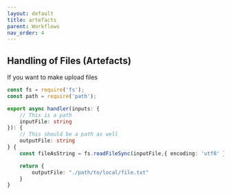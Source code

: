 ```yaml
---
layout: default
title: artefacts
parent: Workflows
nav_order: 4
---
```


## Handling of Files (Artefacts)

If you want to make upload files

```typescript
const fs = require('fs');
const path = require('path');

export async handler(inputs: {
    // This is a path
    inputFile: string
}): {
    // This should be a path as well
    outputFile: string
} {
    const fileAsString = fs.readFileSync(inputFile,{ encoding: 'utf8' });

    return {
        outputFile: "./path/to/local/file.txt"
    }
}

```
